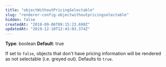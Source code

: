 ```yaml
---
title: "objectWithoutPricingSelectable"
slug: "renderer-config-objectwithoutpricingselectable"
hidden: false
createdAt: "2018-09-06T09:15:23.690Z"
updatedAt: "2019-12-10T12:43:03.374Z"
---
```

**Type**: boolean
**Default**: true

If set to `false`, objects that don&#39;t have pricing information will be rendered as not selectable (i.e. greyed out). Defaults to `true`.
